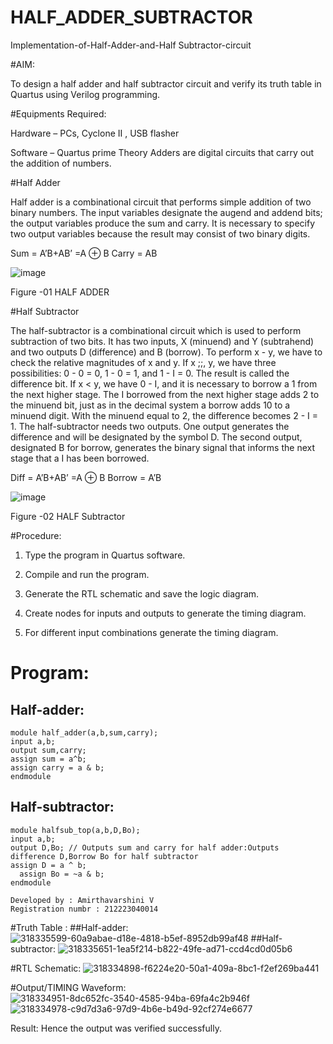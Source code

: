 # HALF_ADDER_SUBTRACTOR

Implementation-of-Half-Adder-and-Half Subtractor-circuit

#AIM:

To design a half adder and half subtractor circuit and verify its truth table in Quartus using Verilog programming.

#Equipments Required:

Hardware – PCs, Cyclone II , USB flasher 

Software – Quartus prime Theory Adders are digital circuits that carry out the addition of numbers.

#Half Adder

Half adder is a combinational circuit that performs simple addition of two binary numbers. The input variables designate the augend and addend bits; the output variables produce the sum and carry. It is necessary to specify two output variables because the result may consist of two binary digits.

Sum = A’B+AB’ =A ⊕ B Carry = AB

![image](https://github.com/naavaneetha/HALF_ADDER_SUBTRACTOR/assets/154305477/bd4a0b2c-cdbc-4184-ab08-81578f121e1f)

Figure -01 HALF ADDER

#Half Subtractor

The half-subtractor is a combinational circuit which is used to perform subtraction of two bits. It has two inputs, X (minuend) and Y (subtrahend) and two outputs D (difference) and B (borrow). To perform x - y, we have to check the relative magnitudes of x and y. If x ;;, y, we have three possibilities: 0 - 0 = 0, 1 - 0 = 1, and 1 - I = 0. The result is called the difference bit. If x < y, we have 0 - I, and it is necessary to borrow a 1 from the next higher stage. The I borrowed from the next higher stage adds 2 to the minuend bit, just as in the decimal system a borrow adds 10 to a minuend digit. With the minuend equal to 2, the difference becomes 2 - I = 1. The half-subtractor needs two outputs. One output generates the difference and will be designated by the symbol D. The second output, designated B for borrow, generates the binary signal that informs the next stage that a I has been borrowed. 

Diff = A’B+AB’ =A ⊕ B
Borrow = A’B

 ![image](https://github.com/naavaneetha/HALF_ADDER_SUBTRACTOR/assets/154305477/d76b099c-513f-4e7c-843a-e2fd028a531a)

Figure -02 HALF Subtractor

#Procedure:

1.	Type the program in Quartus software.

2.	Compile and run the program.

3.	Generate the RTL schematic and save the logic diagram.

4.	Create nodes for inputs and outputs to generate the timing diagram.

5.	For different input combinations generate the timing diagram.

# Program:

## Half-adder:
```
module half_adder(a,b,sum,carry);
input a,b;
output sum,carry; 
assign sum = a^b;
assign carry = a & b;
endmodule
```
## Half-subtractor:
```
module halfsub_top(a,b,D,Bo);
input a,b;
output D,Bo; // Outputs sum and carry for half adder:Outputs difference D,Borrow Bo for half subtractor
assign D = a ^ b;
  assign Bo = ~a & b;
endmodule
```

```
Developed by : Amirthavarshini V
Registration numbr : 212223040014
```

#Truth Table :
##Half-adder:
![318335599-60a9abae-d18e-4818-b5ef-8952db99af48](https://github.com/amirthaviswanathan05/HALF_ADDER_SUBTRACTOR/assets/149035397/57224de0-4a0d-4492-9672-752740568d6c)
##Half-subtractor:
![318335651-1ea5f214-b822-49fe-ad71-ccd4cd0d05b6](https://github.com/amirthaviswanathan05/HALF_ADDER_SUBTRACTOR/assets/149035397/3742744e-eec4-4804-9e4f-30b884707449)



#RTL Schematic:
![318334898-f6224e20-50a1-409a-8bc1-f2ef269ba441](https://github.com/amirthaviswanathan05/HALF_ADDER_SUBTRACTOR/assets/149035397/d33b4ced-8965-4f80-ac45-96f1355f1d7f)

#Output/TIMING Waveform:
![318334951-8dc652fc-3540-4585-94ba-69fa4c2b946f](https://github.com/amirthaviswanathan05/HALF_ADDER_SUBTRACTOR/assets/149035397/2a4f9085-033e-4ca0-b3e5-71385b9ffc0c)
![318334978-c9d7d3a6-97d9-4b6e-b49d-92cf274e6677](https://github.com/amirthaviswanathan05/HALF_ADDER_SUBTRACTOR/assets/149035397/fcf87b7e-be84-40b1-bb21-9f4c9692aebd)

Result:
Hence the output was verified successfully.
